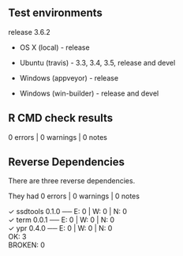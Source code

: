 ## Test environments

release 3.6.2

* OS X (local) - release

* Ubuntu (travis) - 3.3, 3.4, 3.5, release and devel

* Windows (appveyor) - release
* Windows (win-builder) - release and devel

## R CMD check results

0 errors | 0 warnings | 0 notes

## Reverse Dependencies

There are three reverse dependencies. 

They had 0 errors | 0 warnings | 0 notes

✓ ssdtools 0.1.0                         ── E: 0     | W: 0     | N: 0            
✓ term 0.0.1                             ── E: 0     | W: 0     | N: 0            
✓ ypr 0.4.0                              ── E: 0     | W: 0     | N: 0               
OK: 3                                                                              
BROKEN: 0
